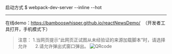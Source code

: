 启动方式
$ webpack-dev-server --inline --hot  
****
在线demo：https://bambooswhisper.github.io/reactNewsDemo/  （开发者工具打开，手机模式下）  
>注意： 1.当网页提示“此网页正试图从未经验证的来源加载脚本”时，请选择允许  
　2.请允许弹出式窗口弹出。
 ![QRcode](https://wx2.sinaimg.cn/mw690/005Kie3lgy1flooqw5vs6j308c08ct8h.jpg)
